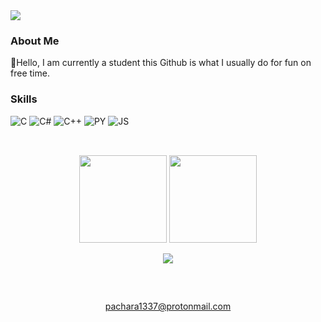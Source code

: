 <img src="https://komarev.com/ghpvc/?username=eccentricPACHARA&&style=flat-square" align="center" /> 

 


<h3>About Me</h3>
👋Hello, I am currently a student this Github is what I usually do for fun on free time.

</p>

<h3>Skills</h3>

  ![C](https://img.shields.io/badge/C-00599C?style=for-the-badge&logo=c&logoColor=white)
  ![C#](https://img.shields.io/badge/C%23-00599C?style=for-the-badge&logo=c-sharp&logoColor=white)
  ![C++](https://img.shields.io/badge/C%2B%2B-00599C?style=for-the-badge&logo=c%2B%2B&logoColor=white)
  ![PY](https://img.shields.io/badge/Python-3776AB?style=for-the-badge&logo=python&logoColor=white)
  ![JS](https://img.shields.io/badge/JavaScript-F7DF1E?style=for-the-badge&logo=javascript&logoColor=black)

</p>



</p>

  <h2></h2>
  <br/>

<div align="center">
<img height="140em" src="https://github-readme-stats.vercel.app/api?username=eccentricPACHARA&theme=tokyonight&show_icons=true&count_private=true&hide_border=true" />
<img height="140em"  src="https://github-readme-stats.vercel.app/api/top-langs/?username=eccentricPACHARA&theme=tokyonight&layout=compact&hide_border=true" />
</div>  


</p>

<div align="center">
<img src="https://activity-graph.herokuapp.com/graph?username=eccentricPACHARA&bg_color=0D1117&color=00ffe5&line=f200ff&point=FFFFFF&hide_border=true" />

<h2></h2>
<br/>

<div align="center">
 
pachara1337@protonmail.com 

</div>





 


  






